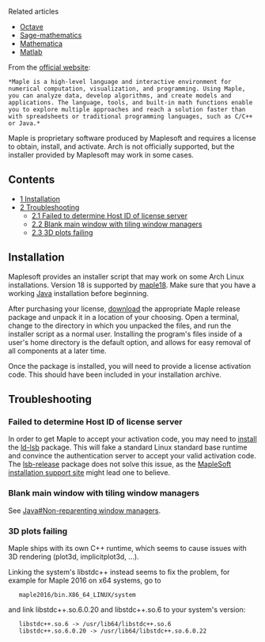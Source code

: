 Related articles

*   [Octave](/index.php/Octave "Octave")
*   [Sage-mathematics](/index.php/Sage-mathematics "Sage-mathematics")
*   [Mathematica](/index.php/Mathematica "Mathematica")
*   [Matlab](/index.php/Matlab "Matlab")

From the [official website](http://www.maplesoft.com/products/maple/):

	*Maple is a high-level language and interactive environment for numerical computation, visualization, and programming. Using Maple, you can analyze data, develop algorithms, and create models and applications. The language, tools, and built-in math functions enable you to explore multiple approaches and reach a solution faster than with spreadsheets or traditional programming languages, such as C/C++ or Java.*

Maple is proprietary software produced by Maplesoft and requires a license to obtain, install, and activate. Arch is not officially supported, but the installer provided by Maplesoft may work in some cases.

## Contents

*   [1 Installation](#Installation)
*   [2 Troubleshooting](#Troubleshooting)
    *   [2.1 Failed to determine Host ID of license server](#Failed_to_determine_Host_ID_of_license_server)
    *   [2.2 Blank main window with tiling window managers](#Blank_main_window_with_tiling_window_managers)
    *   [2.3 3D plots failing](#3D_plots_failing)

## Installation

Maplesoft provides an installer script that may work on some Arch Linux installations. Version 18 is supported by [maple18](https://aur.archlinux.org/packages/maple18/). Make sure that you have a working [Java](/index.php/Java "Java") installation before beginning.

After purchasing your license, [download](http://www.maplesoft.com/support/downloads/) the appropriate Maple release package and unpack it in a location of your choosing. Open a terminal, change to the directory in which you unpacked the files, and run the installer script as a normal user. Installing the program's files inside of a user's home directory is the default option, and allows for easy removal of all components at a later time.

Once the package is installed, you will need to provide a license activation code. This should have been included in your installation archive.

## Troubleshooting

### Failed to determine Host ID of license server

In order to get Maple to accept your activation code, you may need to [install](/index.php/Install "Install") the [ld-lsb](https://aur.archlinux.org/packages/ld-lsb/) package. This will fake a standard Linux standard base runtime and convince the authentication server to accept your valid activation code. The [lsb-release](https://www.archlinux.org/packages/?name=lsb-release) package does not solve this issue, as the [MapleSoft installation support site](http://www.maplesoft.com/support/Faqs/detail.aspx?sid=32610) might lead one to believe.

### Blank main window with tiling window managers

See [Java#Non-reparenting window managers](/index.php/Java#Non-reparenting_window_managers "Java").

### 3D plots failing

Maple ships with its own C++ runtime, which seems to cause issues with 3D rendering (plot3d, implicitplot3d, ...).

Linking the system's libstdc++ instead seems to fix the problem, for example for Maple 2016 on x64 systems, go to

```
   maple2016/bin.X86_64_LINUX/system

```

and link libstdc++.so.6.0.20 and libstdc++.so.6 to your system's version:

```
   libstdc++.so.6 -> /usr/lib64/libstdc++.so.6
   libstdc++.so.6.0.20 -> /usr/lib64/libstdc++.so.6.0.22

```